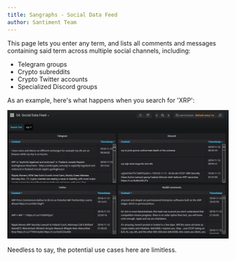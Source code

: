 ```yaml
---
title: Sangraphs - Social Data Feed
author: Santiment Team
---
```


This page lets you enter any term, and lists all comments and messages
containing said term across multiple social channels, including:

-   Telegram groups
-   Crypto subreddits
-   Crypto Twitter accounts
-   Specialized Discord groups

As an example, here's what happens when you search for 'XRP':

![](137324904ea3062821e5278a1532d844fcce37d9.png)

Needless to say, the potential use cases here are limitless.
